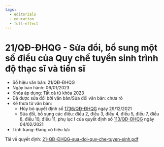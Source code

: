 ```yaml
---
tags:
  - editorials
  - education
  - full-effect
---
```


# 21/QĐ-ĐHQG - Sửa đổi, bổ sung một số điều của Quy chế tuyển sinh trình độ thạc sĩ và tiến sĩ 

- Số hiệu văn bản: 21/QĐ-ĐHQG 
- Ngày ban hành: 06/01/2023
- Khóa áp dụng: Tất cả từ khóa 2023
- Đã được sửa đổi bởi văn bản/Sửa đổi văn bản: chưa rõ
- Kế thừa từ văn bản: 
    - Hủy bỏ quyết định số [1736/QĐ-ĐHQG](1736-QD-DHQG.md) ngày 29/12/2021
    - Sửa đổi, bổ sung các điều: điều 2, điều 3, điều 4, điều 5, điều 7, điều 8, điều 10, điều 11, phụ lục I của quyết định số [113/QĐ-ĐHQG](113-QD-DHQG.md) ngày 04/02/2021
- Tình trạng: Đang có hiệu lực

Tải về quyết định: [21-QĐ-ĐHQG-sua-doi-quy-che-tuyen-sinh.pdf](../files/2023QuyDinhMaster/21-QD-DHQG-sua-doi-quy-che-tuyen-sinh.pdf)